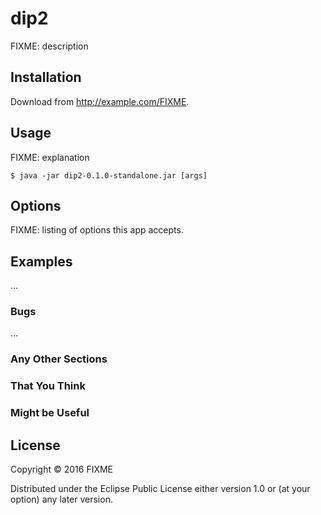 # dip2

FIXME: description

## Installation

Download from http://example.com/FIXME.

## Usage

FIXME: explanation

    $ java -jar dip2-0.1.0-standalone.jar [args]

## Options

FIXME: listing of options this app accepts.

## Examples

...

### Bugs

...

### Any Other Sections
### That You Think
### Might be Useful

## License

Copyright © 2016 FIXME

Distributed under the Eclipse Public License either version 1.0 or (at
your option) any later version.
